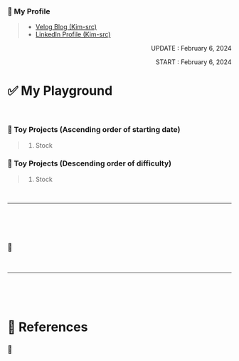 <!-- 작성자 소개 -->
### 🎁 My Profile
> - [Velog Blog (Kim-src)](https://velog.io/@kim-src/series)
> - [LinkedIn Profile (Kim-src)](https://www.linkedin.com/in/chang-seong-kim-7826142a0/)

<!-- Dates -->
<p align="right">UPDATE : February 6, 2024</p>
<p align="right">START : February 6, 2024</p>

<!-- Title -->
# ✅ My Playground

<br>

<!-- Contents -->
### 🔔 Toy Projects (Ascending order of starting date)
> 1. Stock

### 🔔 Toy Projects (Descending order of difficulty)
> 1. Stock

<br>

***

<br>
<br>
<br>

<!-- Tips -->
### 🔔 []()

<br>

***

<br>
<br>
<br>

<!-- References -->
# 🎁 References
### 🔑 []()
